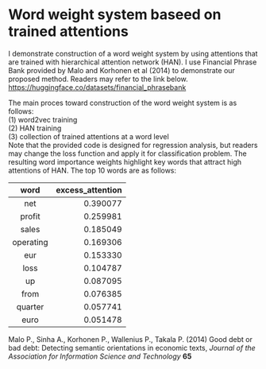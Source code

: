 # Word weight system baseed on trained attentions

I demonstrate construction of a word weight system by using attentions that are trained with hierarchical attention network (HAN). I use Financial Phrase Bank provided by Malo and Korhonen et al (2014) to demonstrate our proposed method. Readers may refer to the link below. 
https://huggingface.co/datasets/financial_phrasebank

The main proces toward construction of the word weight system is as follows: <br />
(1) word2vec training <br />
(2) HAN training <br />
(3) collection of trained attentions at a word level  <br />
Note that the provided code is designed for regression analysis, but readers may change the loss function and apply it for classification problem. The resulting word importance weights highlight key words that attract high attentions of HAN. The top 10 words are as follows: 

|word    |    excess_attention |
|:-------------:| -----:|
|net     |   0.390077 | 
|profit   |   0.259981 |
|sales     |  0.185049 |
|operating  | 0.169306 |
|eur        | 0.153330 |
|loss       | 0.104787 |
|up         | 0.087095 |
|from       | 0.076385 |
|quarter    | 0.057741 |
|euro       | 0.051478 |

Malo P., Sinha A., Korhonen P., Wallenius P., Takala P. (2014) 
Good debt or bad debt: Detecting semantic orientations in economic texts,
*Journal of the Association for Information Science and Technology* 
**65**
